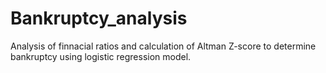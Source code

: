 # Bankruptcy_analysis
Analysis of finnacial ratios and calculation of Altman Z-score to determine bankruptcy using logistic regression model.
